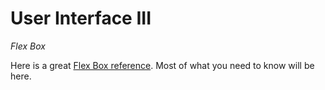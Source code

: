 # User Interface III
_Flex Box_

Here is a great [Flex Box reference](https://css-tricks.com/snippets/css/a-guide-to-flexbox/). Most of what you need to know will be here.